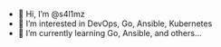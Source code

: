- 👋 Hi, I’m @s4l1mz
- 👀 I’m interested in DevOps, Go, Ansible, Kubernetes
- 🌱 I’m currently learning Go, Ansible, and others...

<!---
s4l1mz/s4l1mz is a ✨ special ✨ repository because its `README.md` (this file) appears on your GitHub profile.
You can click the Preview link to take a look at your changes.
--->
